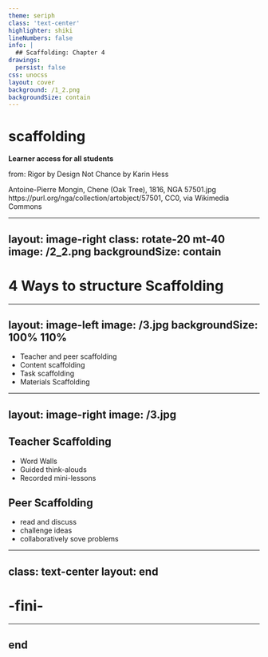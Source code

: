 ```yaml
---
theme: seriph
class: 'text-center'
highlighter: shiki
lineNumbers: false
info: |
  ## Scaffolding: Chapter 4
drawings:
  persist: false
css: unocss
layout: cover
background: /1_2.png
backgroundSize: contain
---
```


# scaffolding

**Learner access for all students**

from: Rigor by Design Not Chance by Karin Hess

<div class="text-xs opacity-50 absolute bottom-4">
Antoine-Pierre Mongin, Chene (Oak Tree), 1816, NGA 57501.jpg<br>
https://purl.org/nga/collection/artobject/57501, CC0, via Wikimedia Commons
</div>

---
layout: image-right
class: rotate-20 mt-40
image: /2_2.png
backgroundSize: contain
---

# 4 Ways to structure Scaffolding

---
layout: image-left
image: /3.jpg
backgroundSize: 100% 110%
---

- Teacher and peer scaffolding
- Content scaffolding
- Task scaffolding
- Materials Scaffolding

---
layout: image-right
image: /3.jpg
---
## Teacher Scaffolding
- Word Walls
- Guided think-alouds
- Recorded mini-lessons

## Peer Scaffolding
- read and discuss
- challenge ideas
- collaboratively sove problems

---
class: text-center
layout: end
---

# -fini-

---
end
---
